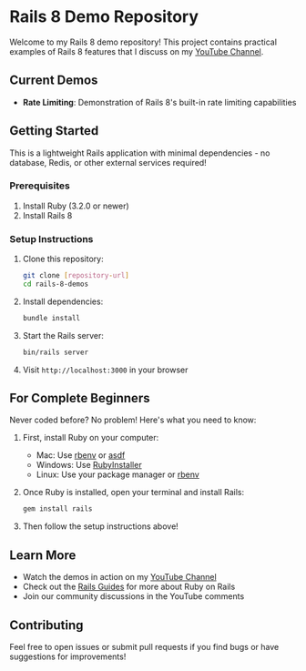 # Rails 8 Demo Repository

Welcome to my Rails 8 demo repository! This project contains practical examples of Rails 8 features that I discuss on my [YouTube Channel](YOUR_YOUTUBE_CHANNEL_LINK).

## Current Demos

- **Rate Limiting**: Demonstration of Rails 8's built-in rate limiting capabilities

## Getting Started

This is a lightweight Rails application with minimal dependencies - no database, Redis, or other external services required!

### Prerequisites

1. Install Ruby (3.2.0 or newer)
2. Install Rails 8

### Setup Instructions

1. Clone this repository:
   ```bash
   git clone [repository-url]
   cd rails-8-demos
   ```

2. Install dependencies:
   ```bash
   bundle install
   ```

3. Start the Rails server:
   ```bash
   bin/rails server
   ```

4. Visit `http://localhost:3000` in your browser

## For Complete Beginners

Never coded before? No problem! Here's what you need to know:

1. First, install Ruby on your computer:
   - Mac: Use [rbenv](https://github.com/rbenv/rbenv) or [asdf](https://asdf-vm.com/)
   - Windows: Use [RubyInstaller](https://rubyinstaller.org/)
   - Linux: Use your package manager or [rbenv](https://github.com/rbenv/rbenv)

2. Once Ruby is installed, open your terminal and install Rails:
   ```bash
   gem install rails
   ```

3. Then follow the setup instructions above!

## Learn More

- Watch the demos in action on my [YouTube Channel](https://www.youtube.com/@railsquest)
- Check out the [Rails Guides](https://guides.rubyonrails.org/) for more about Ruby on Rails
- Join our community discussions in the YouTube comments

## Contributing

Feel free to open issues or submit pull requests if you find bugs or have suggestions for improvements!
